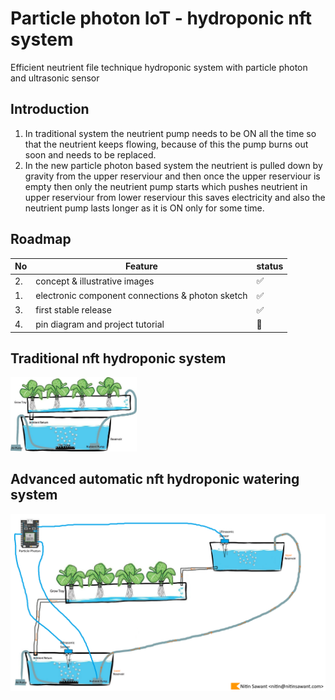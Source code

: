 # Particle photon IoT - hydroponic nft system
Efficient neutrient file technique hydroponic system with particle photon and ultrasonic sensor

## Introduction
1. In traditional system the neutrient pump needs to be ON all the time so that the neutrient keeps flowing, because of this the pump burns out soon and needs to be replaced.
2. In the new particle photon based system the neutrient is pulled down by gravity from the upper reserviour and then once the upper reserviour is empty then only the neutrient pump starts which pushes neutrient in upper reserviour from lower reserviour this saves electricity and also the neutrient pump lasts longer as it is ON only for some time.

## Roadmap
| No | Feature      | status |
|----|---------------------------|---|
| 2. | concept & illustrative images | ✅ |
| 1. | electronic component connections & photon sketch      | ✅ |
| 3. | first stable release             | ✅ |
| 4. | pin diagram and project tutorial          | 🚧 |

## Traditional nft hydroponic system
<img src="traditional_hydroponic_nft.jpg" width="40%"/>

## Advanced automatic nft hydroponic watering system
![automatic hydoponic nft](advanced_watering_with_gravity_hydroponic_nft.png)

